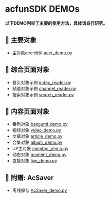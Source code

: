 # acfunSDK DEMOs
**以下DEMO列举了主要的使用方法，具体请自行研究。**

## 👤 主要对象

+ 主对象acer示例 [acer_demo.py][acer] 

## 📖 综合页面对象

+ 首页对象示例 [index_reader.py][index] 
+ 频道对象示例 [channel_reader.py][channel] 
+ 搜索对象示例 [search_reader.py][search] 

## 🔗 内容页面对象

+ 番剧对象 [bangumi_demo.py][bangumi]
+ 视频对象 [video_demo.py][video]
+ 文章对象 [article_demo.py][article]
+ 合集对象 [album_demo.py][album]
+ UP主对象 [member_demo.py][member]
+ 动态对象 [moment_demo.py][moment]
+ 直播对象 [live_demo.py][live]

## 🎁 附赠: AcSaver

+ 离线保存 [AcSaver_demo.py][saver] 


[acer]: https://github.com/dolaCmeo/acfunSDK/blob/main/demo/acer_demo.py
[index]: https://github.com/dolaCmeo/acfunSDK/blob/main/demo/index_reader.py
[channel]: https://github.com/dolaCmeo/acfunSDK/blob/main/demo/channel_reader.py
[search]: https://github.com/dolaCmeo/acfunSDK/blob/main/demo/seach_reader.py

[bangumi]: https://github.com/dolaCmeo/acfunSDK/blob/main/demo/bangumi_demo.py
[video]: https://github.com/dolaCmeo/acfunSDK/blob/main/demo/video_demo.py
[article]: https://github.com/dolaCmeo/acfunSDK/blob/main/demo/article_demo.py
[album]: https://github.com/dolaCmeo/acfunSDK/blob/main/demo/album_demo.py
[member]: https://github.com/dolaCmeo/acfunSDK/blob/main/demo/member_demo.py
[moment]: https://github.com/dolaCmeo/acfunSDK/blob/main/demo/moment_demo.py
[live]: https://github.com/dolaCmeo/acfunSDK/blob/main/demo/live_demo.py

[saver]: https://github.com/dolaCmeo/acfunSDK/blob/main/demo/AcSaver_demo.py
